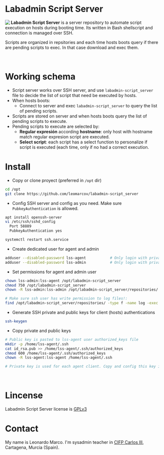 # Labadmin Script Server
<img align="left" src="https://cdn4.iconfinder.com/data/icons/online-marketing-hand-drawn-vol-1/52/coding__development__programming__html__php__script__webcoding-128.png">

**Labadmin Script Server** is a server repository to automate script execution on hosts during booting time. Its written in Bash shellscript and connection is managed over SSH.

Scripts are organized in repsitories and each time hosts boots query if there are pending scripts to exec. In that case download and exec them.


&nbsp; 
# Working schema
  * Script server works over SSH server, and use `labadmin-script_server` file to decide the list of script that need be executed by hosts.
  * When hosts boots:
    * Connect to server and exec `labadmin-script_server` to query the list of pending scripts.
  * Scripts are stored on server and when hosts boots query the list of pending scripts to execute.
  * Pending scripts to execute are selected by:
    * **Regular expresión** according **hostname**: only host with hostname match regular expresion script are executed.
    * **Select script**: each script has a select function to personalize if script is executed (each time, only if no had a correct execution.
  
# Install
  * Copy or clone proyect (preferred in `/opt` dir)
```bash
cd /opt
git clone https://github.com/leomarcov/labadmin-script_server
 ```
 * Config SSH server and config as you need. Make sure `PubkeyAuthentication` is allowed.
```bash
apt install openssh-server
vi /etc/ssh/sshd_config
  Port 58889
  PubkeyAuthentication yes

systemctl restart ssh.service
 ```
  * Create dedicated user for agent and admin
```bash
adduser --disabled-password lss-agent 			# Only login with private key
adduser --disabled-password lss-admin  			# Only login with private key
```
  * Set permissions for agent and admin user
```bash
chown lss-admin:lss-agent /opt/labadmin-script_server
chmod 750 /opt/labadmin-script_server
chown -R lss-admin:lss-admin /opt/labadmin-script_server/repositories/

# Make sure ssh user has write permission to log files!:
find /opt/labadmin-script_server/repositories/ -type f -name log -exec chmod a+w {} \;	
 ```
  * Generate SSH private and public keys for client (hosts) authentications
```bash
ssh-keygen
 ```
  * Copy private and public keys
```bash
# Public key is pasted to lss-agent user authorized_keys file
mkdir -p /home/lss-agent/.ssh
cat id_rsa.pub >> /home/lss-agent/.ssh/authorized_keys
chmod 600 /home/lss-agent/.ssh/authorized_keys
chown -R lss-agent:lss-agent /home/lss-agent/.ssh

# Private key is used for each agent client. Copy and config this key in hosts
```



&nbsp;  
# Lincense
Labadmin Script Server license is [GPLv3](LICENSE)

# Contact
My name is Leonardo Marco. I'm sysadmin teacher in [CIFP Carlos III](https://cifpcarlos3.es/), Cartagena, Murcia (Spain).
